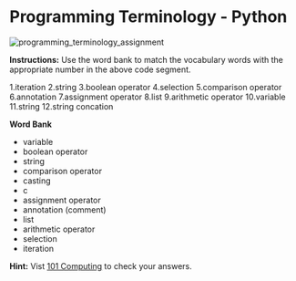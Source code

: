 # Programming Terminology - Python

![programming_terminology_assignment](https://user-images.githubusercontent.com/104539455/214882520-9579fe79-eed9-4b02-b936-1bbbeff2b8d0.png)


**Instructions:** Use the word bank to match the vocabulary words with the appropriate number in the above code segment. 

1.iteration
2.string
3.boolean operator
4.selection
5.comparison operator
6.annotation
7.assignment operator
8.list
9.arithmetic operator
10.variable
11.string
12.string concation

**Word Bank**
- variable
- boolean operator
- string
- comparison operator
- casting
- c
- assignment operator
- annotation (comment)
- list
- arithmetic operator
- selection
- iteration

**Hint:** Vist [101 Computing](https://www.101computing.net/programming-terminology-drag-and-drop/) to check your answers.
